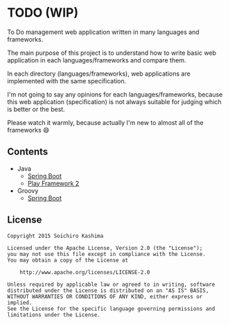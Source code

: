 # TODO (WIP)

To Do management web application written in many languages and frameworks.

The main purpose of this project is to understand how to write basic web application in each languages/frameworks and compare them.

In each directory (languages/frameworks), web applications are implemented with the same specification.

I'm not going to say any opinions for each languages/frameworks, because this web application (specification) is not always suitable for judging which is better or the best.

Please watch it warmly, because actually I'm new to almost all of the frameworks :smile:

## Contents

* Java
    * [Spring Boot](java-spring-boot/todo)
    * [Play Framework 2](java-play/todo)
* Groovy
    * [Spring Boot](groovy-spring-boot/todo)

## License

    Copyright 2015 Soichiro Kashima

    Licensed under the Apache License, Version 2.0 (the "License");
    you may not use this file except in compliance with the License.
    You may obtain a copy of the License at

        http://www.apache.org/licenses/LICENSE-2.0

    Unless required by applicable law or agreed to in writing, software
    distributed under the License is distributed on an "AS IS" BASIS,
    WITHOUT WARRANTIES OR CONDITIONS OF ANY KIND, either express or implied.
    See the License for the specific language governing permissions and
    limitations under the License.

